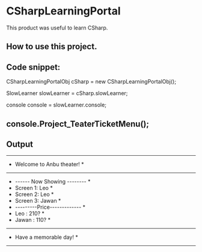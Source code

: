# CSharpLearningPortal
This product was useful to learn CSharp. 

How to use this project.
---------------------------------------------------------------
Code snippet:
---------------------------------------------------------------
 CSharpLearningPortalObj cSharp = new CSharpLearningPortalObj();

 SlowLearner slowLearner = cSharp.slowLearner;

 console console = slowLearner.console;
 
 console.Project_TeaterTicketMenu();
 --------------------------------------------------------------
 Output
 --------------------------------------------------------------
  *******************************
 *   Welcome to Anbu theater!  *
 *******************************
 * ------ Now Showing -------- *
 * Screen 1: Leo               *
 * Screen 2: Leo               *
 * Screen 3: Jawan             *
 * ---------Price------------- *
 * Leo   : 210?                *
 * Jawan : 110?                *
 *******************************
 *    Have a memorable day!    *
 *******************************
